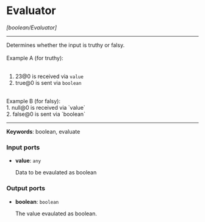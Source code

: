 # Evaluator

_[boolean/Evaluator]_

---

Determines whether the input is truthy or falsy.<br>
<br>
Example A (for truthy):<br>
<br>
1. 23@0 is received via `value`<br>
2. true@0 is sent via `boolean`<br>
<br>
Example B (for falsy):<br>
1. null@0 is received via `value`<br>
2. false@0 is sent via `boolean`<br>

---

__Keywords__: boolean, evaluate

### Input ports

* __value__: ` any `


    Data to be evaulated as boolean<br>

### Output ports

* __boolean__: ` boolean `


    The value evaulated as boolean.<br>

